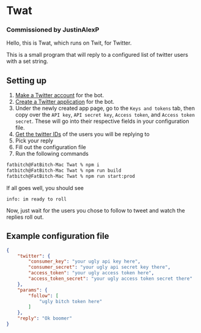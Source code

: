 # Twat
### Commissioned by JustinAlexP

Hello, this is Twat, which runs on Twit, for Twitter.

This is a small program that will reply to a configured list of twitter users with a set string.

## Setting up

1. [Make a Twitter account](https://twitter.com/i/flow/signup) for the bot.
2. [Create a Twitter application](https://developer.twitter.com/en/apps) for the bot.
3. Under the newly created app page, go to the `Keys and tokens` tab, then copy over the `API key`, `API secret key`, `Access token`, and `Access token secret`. These will go into their respective fields in your configuration file.
4. [Get the twitter IDs](http://gettwitterid.com/) of the users you will be replying to
5. Pick your reply
6. Fill out the configuration file
7. Run the following commands

```zsh
fatbitch@FatBitch-Mac Twat % npm i
fatbitch@FatBitch-Mac Twat % npm run build
fatbitch@FatBitch-Mac Twat % npm run start:prod
```

If all goes well, you should see
```
info: im ready to roll
```

Now, just wait for the users you chose to follow to tweet and watch the replies roll out.

## Example configuration file
```json
{
    "twitter": {
        "consumer_key": "your ugly api key here",
        "consumer_secret": "your ugly api secret key there",
        "access_token": "your ugly access token here",
        "access_token_secret": "your ugly access token secret there"
    },
    "params": {
        "follow": [
            "ugly bitch token here"
        ]
    },
    "reply": "Ok boomer"
}
```
